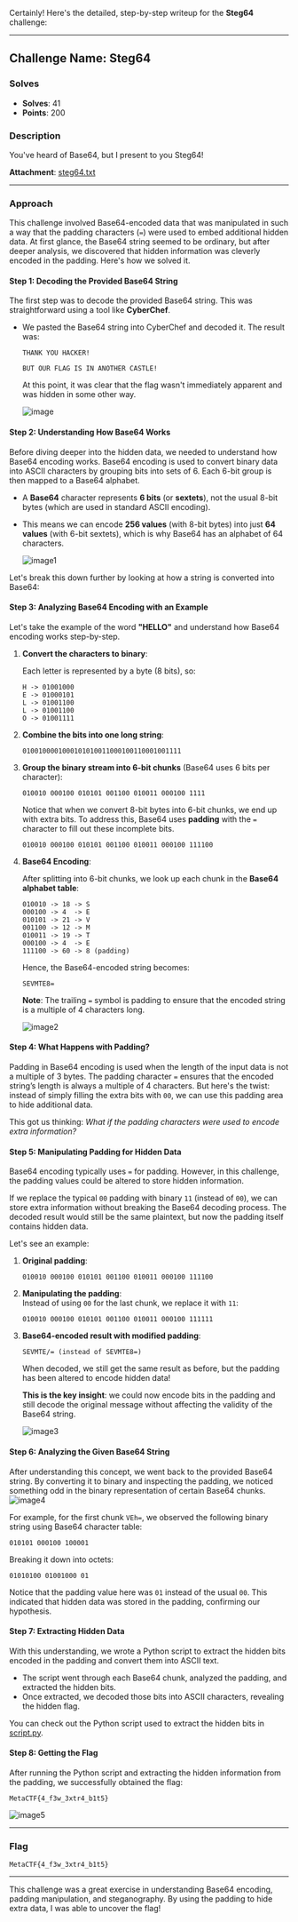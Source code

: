 Certainly! Here's the detailed, step-by-step writeup for the **Steg64** challenge:

---

## **Challenge Name: Steg64**

### **Solves**
- **Solves**: 41  
- **Points**: 200  

### **Description**  
You've heard of Base64, but I present to you Steg64!

**Attachment**: [steg64.txt](Resources/steg64.txt)

---

### **Approach**

This challenge involved Base64-encoded data that was manipulated in such a way that the padding characters (`=`) were used to embed additional hidden data. At first glance, the Base64 string seemed to be ordinary, but after deeper analysis, we discovered that hidden information was cleverly encoded in the padding. Here's how we solved it.

#### **Step 1: Decoding the Provided Base64 String**

The first step was to decode the provided Base64 string. This was straightforward using a tool like **CyberChef**.

- We pasted the Base64 string into CyberChef and decoded it. The result was:

  ```
  THANK YOU HACKER!
  
  BUT OUR FLAG IS IN ANOTHER CASTLE!
  ```

  At this point, it was clear that the flag wasn't immediately apparent and was hidden in some other way.

    ![image](Resources/image.png)

#### **Step 2: Understanding How Base64 Works**

Before diving deeper into the hidden data, we needed to understand how Base64 encoding works. Base64 encoding is used to convert binary data into ASCII characters by grouping bits into sets of 6. Each 6-bit group is then mapped to a Base64 alphabet.

- A **Base64** character represents **6 bits** (or **sextets**), not the usual 8-bit bytes (which are used in standard ASCII encoding).
- This means we can encode **256 values** (with 8-bit bytes) into just **64 values** (with 6-bit sextets), which is why Base64 has an alphabet of 64 characters.

        
    ![image1](Resources/image1.png)
  
Let's break this down further by looking at how a string is converted into Base64:

#### **Step 3: Analyzing Base64 Encoding with an Example**

Let's take the example of the word **"HELLO"** and understand how Base64 encoding works step-by-step.

1. **Convert the characters to binary**:

   Each letter is represented by a byte (8 bits), so:

   ```
   H -> 01001000
   E -> 01000101
   L -> 01001100
   L -> 01001100
   O -> 01001111
   ```

2. **Combine the bits into one long string**:

   ```
   0100100001000101010011000100110001001111
   ```

3. **Group the binary stream into 6-bit chunks** (Base64 uses 6 bits per character):

   ```
   010010 000100 010101 001100 010011 000100 1111
   ```

   Notice that when we convert 8-bit bytes into 6-bit chunks, we end up with extra bits. To address this, Base64 uses **padding** with the `=` character to fill out these incomplete bits.

   
   ```
   010010 000100 010101 001100 010011 000100 111100
   ```

4. **Base64 Encoding**:

   After splitting into 6-bit chunks, we look up each chunk in the **Base64 alphabet table**:

   ```
   010010 -> 18 -> S
   000100 -> 4  -> E
   010101 -> 21 -> V
   001100 -> 12 -> M
   010011 -> 19 -> T
   000100 -> 4  -> E
   111100 -> 60 -> 8 (padding)
   ```

   Hence, the Base64-encoded string becomes:

   ```
   SEVMTE8=
   ```

   **Note**: The trailing `=` symbol is padding to ensure that the encoded string is a multiple of 4 characters long.

    ![image2](Resources/image2.png)

#### **Step 4: What Happens with Padding?**

Padding in Base64 encoding is used when the length of the input data is not a multiple of 3 bytes. The padding character `=` ensures that the encoded string’s length is always a multiple of 4 characters. But here's the twist: instead of simply filling the extra bits with `00`, we can use this padding area to hide additional data.

This got us thinking: *What if the padding characters were used to encode extra information?*

#### **Step 5: Manipulating Padding for Hidden Data**

Base64 encoding typically uses `=` for padding. However, in this challenge, the padding values could be altered to store hidden information.

If we replace the typical `00` padding with binary `11` (instead of `00`), we can store extra information without breaking the Base64 decoding process. The decoded result would still be the same plaintext, but now the padding itself contains hidden data.

Let's see an example:

1. **Original padding**: 
   ```
   010010 000100 010101 001100 010011 000100 111100
   ```

2. **Manipulating the padding**:  
   Instead of using `00` for the last chunk, we replace it with `11`:

   ```
   010010 000100 010101 001100 010011 000100 111111
   ```

3. **Base64-encoded result with modified padding**:  
   ```
   SEVMTE/= (instead of SEVMTE8=)
   ```

   When decoded, we still get the same result as before, but the padding has been altered to encode hidden data!

   **This is the key insight**: we could now encode bits in the padding and still decode the original message without affecting the validity of the Base64 string.

    ![image3](Resources/image3.png)

#### **Step 6: Analyzing the Given Base64 String**

After understanding this concept, we went back to the provided Base64 string. By converting it to binary and inspecting the padding, we noticed something odd in the binary representation of certain Base64 chunks.
    ![image4](Resources/image4.png)

For example, for the first chunk `VEh=`, we observed the following binary string using Base64 character table:

```
010101 000100 100001
```

Breaking it down into octets:

```
01010100 01001000 01
```

Notice that the padding value here was `01` instead of the usual `00`. This indicated that hidden data was stored in the padding, confirming our hypothesis.

#### **Step 7: Extracting Hidden Data**

With this understanding, we wrote a Python script to extract the hidden bits encoded in the padding and convert them into ASCII text.

- The script went through each Base64 chunk, analyzed the padding, and extracted the hidden bits.
- Once extracted, we decoded those bits into ASCII characters, revealing the hidden flag.

You can check out the Python script used to extract the hidden bits in [script.py](Resources/script.py).

#### **Step 8: Getting the Flag**

After running the Python script and extracting the hidden information from the padding, we successfully obtained the flag:

```
MetaCTF{4_f3w_3xtr4_b1t5}
```

  ![image5](Resources/image5.png)

---

### **Flag**
```
MetaCTF{4_f3w_3xtr4_b1t5}
```

---

This challenge was a great exercise in understanding Base64 encoding, padding manipulation, and steganography. By using the padding to hide extra data, I was able to uncover the flag!